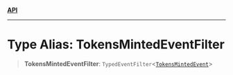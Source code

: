 [**API**](../../../README.md)

***

# Type Alias: TokensMintedEventFilter

> **TokensMintedEventFilter**: `TypedEventFilter`\<[`TokensMintedEvent`](TokensMintedEvent.md)\>
